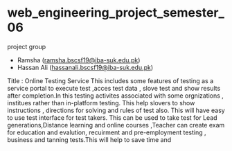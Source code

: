 # web_engineering_project_semester_06
project group
- Ramsha (ramsha.bscsf19@iba-suk.edu.pk)
- Hassan Ali (hassanali.bscsf19@iba-suk.edu.pk)

Title : Online Testing Service 
This includes some features of testing as a service portal to execute test ,acces test data , slove test and show results after completion.In this testing activites associated with some orgnizations , institues rather than in-platform testing.
This help slovers to show instructions , directions for solving and rules of test also. This will have easy to use test interface for test takers. This can be used to  take test for Lead generations,Distance learning and online courses ,Teacher can create exam for education and evalution, recuirment and pre-employment testing , business and tanning tests.This will help to save time and
